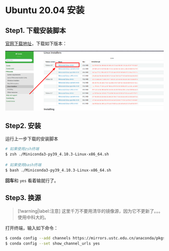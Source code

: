 # Ubuntu 20.04 安装

## Step1. 下载安装脚本

[官网下载地址](https://docs.conda.io/en/latest/miniconda.html#linux-installers)，下载如下版本：

![minicondaLinux下载页面](assets/images/minicondaLinux下载页面.png)

## Step2. 安装

运行上一步下载的安装脚本

```bash
# 如果使用zsh终端
$ zsh ./Miniconda3-py39_4.10.3-Linux-x86_64.sh

# 如果使用bash终端
$ bash ./Miniconda3-py39_4.10.3-Linux-x86_64.sh
```

**回车**和 `yes` 看着输就行了。

## Step3. 换源

> [!warning|label:注意]
> 这里千万不要用清华的镜像源，因为它不更新了。。。使用中科大的。


打开终端，输入如下命令：

```bash
$ conda config --add channels https://mirrors.ustc.edu.cn/anaconda/pkgs/free/
$ conda config --set show_channel_urls yes
```